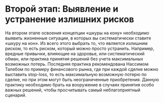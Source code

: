 # Второй этап: Выявление и устранение излишних рисков

На втором этапе освоения концепции «шкуры на кону» необходимо выявить жизненные ситуации, в которых вы систематически ставите «шкуру на кон». Из всего этого выбрать то, что является излишним риском, то есть риском, который можно просто устранить. Например, вредные привычки, влияющие на здоровье, или систематический обман, или практика принятия решений без учета максимальных возможных потерь. Последняя практика рекомендована Нассимом Талебом по примеру финансового рынка, где при каждой сделке можно выставить stop-loss, то есть максимальную возможную потерю по сделке, но при этом могут быть неограниченные приобретения. Данную практику необходимо брать на вооружение в случаях принятия особо важных решений, чтобы просчитывать самый неблагоприятный сценарий.
